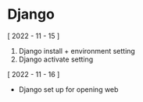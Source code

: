 # Django
[ 2022 - 11 - 15 ]
1) Django install + environment setting
2) Django activate setting

[ 2022 - 11 - 16 ]
* Django set up for opening web
